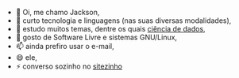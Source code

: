 - 👋 Oi, me chamo Jackson,
- 👀 curto tecnologia e linguagens (nas suas diversas modalidades),
- 🌱 estudo muitos temas, dentre os quais [ciência de dados](https://jackson-ufpe.github.io),
- 💞️ gosto de Software Livre e sistemas GNU/Linux,
- 📫 ainda prefiro usar o e-mail,
- 😄 ele,
- ⚡ converso sozinho no [sitezinho](https://jackson.jesus.nom.br)

<!---
jackson-ufpe/jackson-ufpe is a ✨ special ✨ repository because its `README.md` (this file) appears on your GitHub profile.
You can click the Preview link to take a look at your changes.
--->
